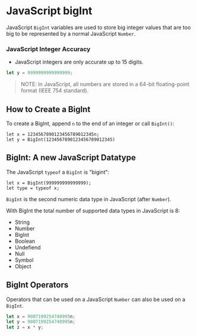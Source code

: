 # JavaScript bigInt

JavaScript `BigInt` variables are used to store big integer values that are too big to be represented by a normal JavaScript `Number`.

### JavaScript Integer Accuracy
* JavaScript integers are only accurate up to 15 digits.
```js
let y = 9999999999999999;
```
> NOTE: In JavaScript, all numbers are stored in a 64-bit floating-point format (IEEE 754 standard).

## How to Create a BigInt
To create a BigInt, append `n` to the end of an integer or call `BigInt()`:
```JS
let x = 1234567890123456789012345n;
let y = BigInt(1234567890123456789012345)
```
## BigInt: A new JavaScript Datatype
The JavaScript `typeof` a `BigInt` is "bigint":
```JS
let x = BigInt(999999999999999);
let type = typeof x;
```
`BigInt` is the second numeric data type in JavaScript (after `Number`).

With BigInt the total number of supported data types in JavaScript is 8:
* String
* Number
* BigInt
* Boolean
* Undefiend
* Null
* Symbol
* Object

## BigInt Operators
Operators that can be used on a JavaScript `Number` can also be used on a `BigInt`.
```js
let x = 9007199254740995n;
let y = 9007199254740995n;
let z = x * y;
```

